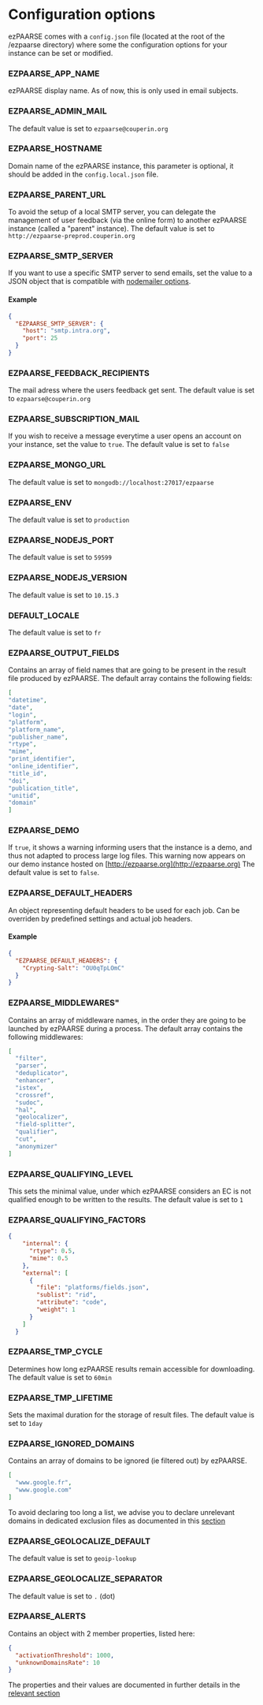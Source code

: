 # Configuration options

ezPAARSE comes with a `config.json` file (located at the root of the /ezpaarse directory) where some the configuration options for your instance can be set or modified.

### EZPAARSE_APP_NAME
ezPAARSE display name. As of now, this is only used in email subjects.

### EZPAARSE_ADMIN_MAIL
The default value is set to `ezpaarse@couperin.org`

### EZPAARSE_HOSTNAME
Domain name of the ezPAARSE instance, this parameter is optional, it should be added in the `config.local.json` file.

### EZPAARSE_PARENT_URL
To avoid the setup of a local SMTP server, you can delegate the management of user feedback (via the online form) to another ezPAARSE instance (called a "parent" instance).
The default value is set to `http://ezpaarse-preprod.couperin.org`

### EZPAARSE_SMTP_SERVER
If you want to use a specific SMTP server to send emails, set the value to a JSON object that is compatible with [nodemailer options](https://nodemailer.com/smtp/#general-options).

#### Example
```json
{
  "EZPAARSE_SMTP_SERVER": {
    "host": "smtp.intra.org",
    "port": 25
  }
}
```

### EZPAARSE_FEEDBACK_RECIPIENTS
The mail adress where the users feedback get sent.
The default value is set to `ezpaarse@couperin.org`

### EZPAARSE_SUBSCRIPTION_MAIL
If you wish to receive a message everytime a user opens an account on your instance, set the value to `true`.
The default value is set to `false`

### EZPAARSE_MONGO_URL
The default value is set to `mongodb://localhost:27017/ezpaarse`

### EZPAARSE_ENV
The default value is set to `production`

### EZPAARSE_NODEJS_PORT
The default value is set to `59599`

### EZPAARSE_NODEJS_VERSION
The default value is set to `10.15.3`

### DEFAULT_LOCALE
The default value is set to `fr`

### EZPAARSE_OUTPUT_FIELDS
Contains an array of field names that are going to be present in the result file produced by ezPAARSE.
The default array contains the following fields:
```json
[
"datetime",
"date",
"login",
"platform",
"platform_name",
"publisher_name",
"rtype",
"mime",
"print_identifier",
"online_identifier",
"title_id",
"doi",
"publication_title",
"unitid",
"domain"
]
```


### EZPAARSE_DEMO
If `true`, it shows a warning informing users that the instance is a demo, and thus not adapted to process large log files. This warning now appears on our demo instance hosted on [http://ezpaarse.org](http://ezpaarse.org)
The default value is set to `false`.

### EZPAARSE_DEFAULT_HEADERS
An object representing default headers to be used for each job. Can be overriden by predefined settings and actual job headers.

#### Example

```json
{
  "EZPAARSE_DEFAULT_HEADERS": {
    "Crypting-Salt": "OU0qTpLOmC"
  }
}
```

### EZPAARSE_MIDDLEWARES"
Contains an array of middleware names, in the order they are going to be launched by ezPAARSE during a process.
The default array contains the following middlewares:

```json
[
  "filter",
  "parser",
  "deduplicator",
  "enhancer",
  "istex",
  "crossref",
  "sudoc",
  "hal",
  "geolocalizer",
  "field-splitter",
  "qualifier",
  "cut",
  "anonymizer"
]
```
### EZPAARSE_QUALIFYING_LEVEL
This sets the minimal value, under which ezPAARSE considers an EC is not qualified enough to be written to the results.
The default value is set to `1`

### EZPAARSE_QUALIFYING_FACTORS
```json
{
    "internal": {
      "rtype": 0.5,
      "mime": 0.5
    },
    "external": [
      {
        "file": "platforms/fields.json",
        "sublist": "rid",
        "attribute": "code",
        "weight": 1
      }
    ]
  }
```

### EZPAARSE_TMP_CYCLE
Determines how long ezPAARSE results remain accessible for downloading.
The default value is set to `60min`

### EZPAARSE_TMP_LIFETIME
Sets the maximal duration for the storage of result files.
The default value is set to `1day`

### EZPAARSE_IGNORED_DOMAINS
Contains an array of domains to be ignored (ie filtered out) by ezPAARSE.
```json
[
  "www.google.fr",
  "www.google.com"
]
```

To avoid declaring too long a list, we advise you to declare unrelevant domains in dedicated exclusion files as documented in this [section](http://ezpaarse.readthedocs.io/en/master/features/exclusions.html#the-unrelevant-domains)

### EZPAARSE_GEOLOCALIZE_DEFAULT
The default value is set to `geoip-lookup`

### EZPAARSE_GEOLOCALIZE_SEPARATOR
The default value is set to `.` (dot)

### EZPAARSE_ALERTS
Contains an object with 2 member properties, listed here:
```json
{
  "activationThreshold": 1000,
  "unknownDomainsRate": 10
}
```
The properties and their values are documented in further details in the [relevant section](http://ezpaarse.readthedocs.io/en/master/features/alerts.html)
